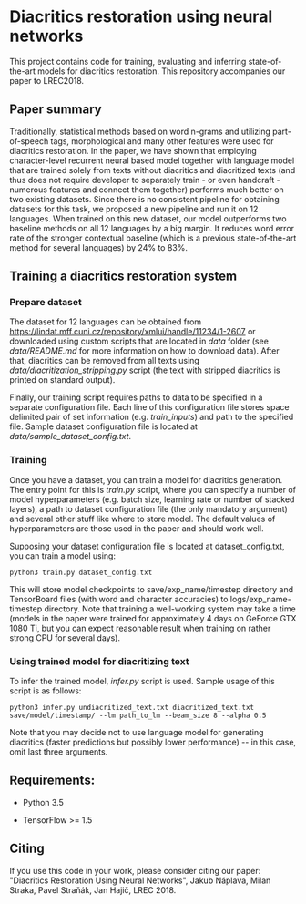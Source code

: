 # Diacritics restoration using neural networks

This project contains code for training, evaluating and inferring state-of-the-art models for diacritics restoration. This repository accompanies our paper to LREC2018.

## Paper summary

Traditionally, statistical methods based on word n-grams and utilizing part-of-speech tags, morphological and many other features were used for diacritics restoration.
In the paper, we have shown that employing character-level recurrent neural based model together with language model that are trained solely from texts without diacritics and diacritized texts (and thus does not require developer to separately train - or even handcraft - numerous features and connect them together) performs much better on two existing datasets.
Since there is no consistent pipeline for obtaining datasets for this task, we proposed a new pipeline and run it on 12 languages.
When trained on this new dataset, our model outperforms two baseline methods on all 12 languages by a big margin.
It reduces word error rate of the stronger contextual baseline (which is a previous state-of-the-art method for several languages) by 24% to 83%.

## Training a diacritics restoration system

### Prepare dataset

The dataset for 12 languages can be obtained from https://lindat.mff.cuni.cz/repository/xmlui/handle/11234/1-2607 or downloaded using custom scripts that are located in *data* folder (see *data/README.md* for more information on how to download data).
After that, diacritics can be removed from all texts using *data/diacritization_stripping.py* script (the text with stripped diacritics is printed on standard output).

Finally, our training script requires paths to data to be specified in a separate configuration file.
Each line of this configuration file stores space delimited pair of set information (e.g. *train_inputs*) and path to the specified file.
Sample dataset configuration file is located at *data/sample_dataset_config.txt*.

### Training

Once you have a dataset, you can train a model for diacritics generation.
The entry point for this is *train.py* script, where you can specify a number of model hyperparameters (e.g. batch size, learning rate or number of stacked layers), a path to dataset configuration file (the only mandatory argument) and several other stuff like where to store model.
The default values of hyperparameters are those used in the paper and should work well.

Supposing your dataset configuration file is located at dataset_config.txt, you can train a model using:

```
python3 train.py dataset_config.txt
```

This will store model checkpoints to save/exp_name/timestep directory and TensorBoard files (with word and character accuracies) to logs/exp_name-timestep directory. Note that training a well-working system may take a time (models in the paper were trained for approximately 4 days on GeForce GTX 1080 Ti, but you can expect reasonable result when training on rather strong CPU for several days).

### Using trained model for diacritizing text

To infer the trained model, *infer.py* script is used. Sample usage of this script is as follows:

```
python3 infer.py undiacritized_text.txt diacritized_text.txt save/model/timestamp/ --lm path_to_lm --beam_size 8 --alpha 0.5
```

Note that you may decide not to use language model for generating diacritics (faster predictions but possibly lower performance) -- in this case, omit last three arguments.

## Requirements:

- Python 3.5

- TensorFlow >= 1.5

## Citing

If you use this code in your work, please consider citing our paper: "Diacritics Restoration Using Neural Networks", Jakub Náplava, Milan Straka, Pavel Straňák, Jan Hajič, LREC 2018.
